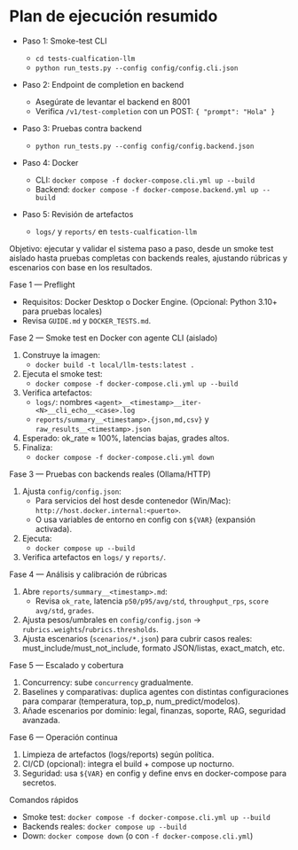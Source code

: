 # Plan de ejecución resumido

- Paso 1: Smoke-test CLI
  - `cd tests-cualfication-llm`
  - `python run_tests.py --config config/config.cli.json`

- Paso 2: Endpoint de completion en backend
  - Asegúrate de levantar el backend en 8001
  - Verifica `/v1/test-completion` con un POST: `{ "prompt": "Hola" }`

- Paso 3: Pruebas contra backend
  - `python run_tests.py --config config/config.backend.json`

- Paso 4: Docker
  - CLI: `docker compose -f docker-compose.cli.yml up --build`
  - Backend: `docker compose -f docker-compose.backend.yml up --build`

- Paso 5: Revisión de artefactos
  - `logs/` y `reports/` en `tests-cualfication-llm`


Objetivo: ejecutar y validar el sistema paso a paso, desde un smoke test aislado hasta pruebas completas con backends reales, ajustando rúbricas y escenarios con base en los resultados.

Fase 1 — Preflight
- Requisitos: Docker Desktop o Docker Engine. (Opcional: Python 3.10+ para pruebas locales)
- Revisa `GUIDE.md` y `DOCKER_TESTS.md`.

Fase 2 — Smoke test en Docker con agente CLI (aislado)
1) Construye la imagen:
   - `docker build -t local/llm-tests:latest .`
2) Ejecuta el smoke test:
   - `docker compose -f docker-compose.cli.yml up --build`
3) Verifica artefactos:
   - `logs/`: nombres `<agent>__<timestamp>__iter-<N>__cli_echo__<case>.log`
   - `reports/summary__<timestamp>.{json,md,csv}` y `raw_results__<timestamp>.json`
4) Esperado: ok_rate ≈ 100%, latencias bajas, grades altos.
5) Finaliza:
   - `docker compose -f docker-compose.cli.yml down`

Fase 3 — Pruebas con backends reales (Ollama/HTTP)
1) Ajusta `config/config.json`:
   - Para servicios del host desde contenedor (Win/Mac): `http://host.docker.internal:<puerto>`.
   - O usa variables de entorno en config con `${VAR}` (expansión activada).
2) Ejecuta:
   - `docker compose up --build`
3) Verifica artefactos en `logs/` y `reports/`.

Fase 4 — Análisis y calibración de rúbricas
1) Abre `reports/summary__<timestamp>.md`:
   - Revisa `ok_rate`, latencia `p50/p95/avg/std`, `throughput_rps`, `score avg/std`, `grades`.
2) Ajusta pesos/umbrales en `config/config.json` → `rubrics.weights`/`rubrics.thresholds`.
3) Ajusta escenarios (`scenarios/*.json`) para cubrir casos reales: must_include/must_not_include, formato JSON/listas, exact_match, etc.

Fase 5 — Escalado y cobertura
1) Concurrency: sube `concurrency` gradualmente.
2) Baselines y comparativas: duplica agentes con distintas configuraciones para comparar (temperatura, top_p, num_predict/modelos).
3) Añade escenarios por dominio: legal, finanzas, soporte, RAG, seguridad avanzada.

Fase 6 — Operación continua
1) Limpieza de artefactos (logs/reports) según política.
2) CI/CD (opcional): integra el build + compose up nocturno.
3) Seguridad: usa `${VAR}` en config y define envs en docker-compose para secretos.

Comandos rápidos
- Smoke test: `docker compose -f docker-compose.cli.yml up --build`
- Backends reales: `docker compose up --build`
- Down: `docker compose down` (o con `-f docker-compose.cli.yml`)
